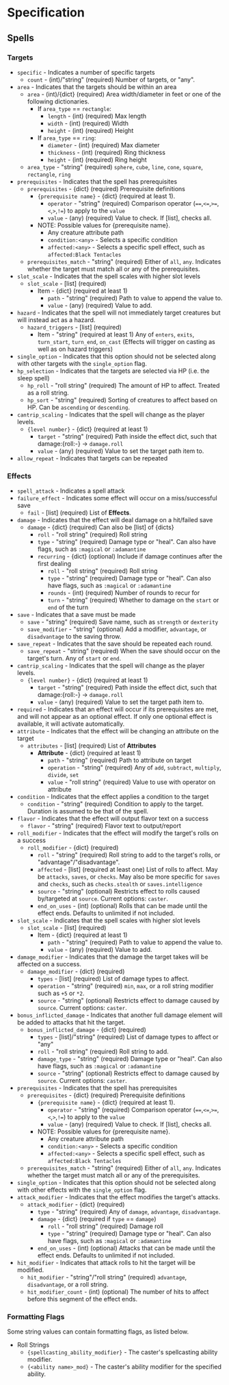 # Specification

## Spells
### Targets

- `specific` - Indicates a number of specific targets
  - `count` - (int)/"string" (required) Number of targets, or "any".
- `area` - Indicates that the targets should be within an area
  - `area` - (int)/{dict} (required) Area width/diameter in feet or one of the following dictionaries.
    - If `area_type` == `rectangle`:
      - `length` - (int) (required) Max length
      - `width` - (int) (required) Width
      - `height` - (int) (required) Height
    - If `area_type` == `ring`:
      - `diameter` - (int) (required) Max diameter
      - `thickness` - (int) (required) Ring thickness
      - `height` - (int) (required) Ring height
  - `area_type` - "string" (required) `sphere`, `cube`, `line`, `cone`, `square`, `rectangle`, `ring`
- `prerequisites` - Indicates that the spell has prerequisites
  - `prerequisites` - {dict} (required) Prerequisite definitions
    - `{prerequisite name}` - {dict} (required at least 1).
      - `operator` - "string" (required) Comparison operator (`==`,`<=`,`>=`,`<`,`>`,`!=`) to apply to the `value`
      - `value` - (any) (required) Value to check. If [list], checks all.
    - NOTE: Possible values for {prerequisite name}.
      - Any creature attribute path
      - `condition:<any>` - Selects a specific condition
      - `affected:<any>` - Selects a specific spell effect, such as `affected:Black Tentacles`
  - `prerequisites_match` - "string" (required) Either of `all`, `any`. Indicates whether the target must match all or any of the prerequisites.
- `slot_scale` - Indicates that the spell scales with higher slot levels
  - `slot_scale` - [list] (required)
    - Item - {dict} (required at least 1)
      - `path` - "string" (required) Path to value to append the value to.
      - `value` - (any) (required) Value to add.
- `hazard` - Indicates that the spell will not immediately target creatures but will instead act as a hazard.
  - `hazard_triggers` - [list] (required)
    - Item - "string" (required at least 1) Any of `enters`, `exits`, `turn_start`, `turn_end`, `on_cast` (Effects will trigger on casting as well as on hazard triggers)
- `single_option` - Indicates that this option should not be selected along with other targets with the `single_option` flag.
- `hp_selection` - Indicates that the targets are selected via HP (i.e. the sleep spell)
  - `hp_roll` - "roll string" (required) The amount of HP to affect. Treated as a roll string.
  - `hp_sort` - "string" (required) Sorting of creatures to affect based on HP. Can be `ascending` or `descending`.
- `cantrip_scaling` - Indicates that the spell will change as the player levels.
  - `{level number}` - {dict} (required at least 1)
    - `target` - "string" (required) Path inside the effect dict, such that damage:{roll:-} -> `damage.roll`
    - `value` - (any) (required) Value to set the target path item to.
- `allow_repeat` - Indicates that targets can be repeated

### Effects
- `spell_attack` - Indicates a spell attack
- `failure_effect` - Indicates some effect will occur on a miss/successful save
  - `fail` - [list] (required) List of **Effects**.
- `damage` - Indicates that the effect will deal damage on a hit/failed save
  - `damage` - {dict} (required) Can also be [list] of {dicts}
    - `roll` - "roll string" (required) Roll string
    - `type` - "string" (required) Damage type or "heal". Can also have flags, such as `:magical` or `:adamantine`
    - `recurring` - {dict} (optional) Include if damage continues after the first dealing
      - `roll` - "roll string" (required) Roll string
      - `type` - "string" (required) Damage type or "heal". Can also have flags, such as `:magical` or `:adamantine`
      - `rounds` - (int) (required) Number of rounds to recur for
      - `turn` - "string" (required) Whether to damage on the `start` or `end` of the turn
- `save` - Indicates that a save must be made
  - `save` - "string" (required) Save name, such as `strength` or `dexterity`
  - `save_modifier` - "string" (optional) Add a modifier, `advantage`, or `disadvantage` to the saving throw.
- `save_repeat` - Indicates that the save should be repeated each round.
  - `save_repeat` - "string" (required) When the save should occur on the target's turn. Any of `start` or `end`.
- `cantrip_scaling` - Indicates that the spell will change as the player levels.
  - `{level number}` - {dict} (required at least 1)
    - `target` - "string" (required) Path inside the effect dict, such that damage:{roll:-} -> `damage.roll`
    - `value` - (any) (required) Value to set the target path item to.
- `required` - Indicates that an effect will occur if its prerequisites are met, and will not appear as an optional effect. If only one optional effect is available, it will activate automatically.
- `attribute` - Indicates that the effect will be changing an attribute on the target
  - `attributes` - [list] (required) List of **Attributes**
    - **Attribute** - {dict} (required at least 1)
      - `path` - "string" (required) Path to attribute on target
      - `operation` - "string" (required) Any of `add`, `subtract`, `multiply`, `divide`, `set`
      - `value` - "roll string" (required) Value to use with operator on attribute
- `condition` - Indicates that the effect applies a condition to the target
  - `condition` - "string" (required) Condition to apply to the target. Duration is assumed to be that of the spell.
- `flavor` - Indicates that the effect will output flavor text on a success
  - `flavor` - "string" (required) Flavor text to output/report
- `roll_modifier` - Indicates that the effect will modify the target's rolls on a success
  - `roll_modifier` - {dict} (required)
    - `roll` - "string" (required) Roll string to add to the target's rolls, or "advantage"/"disadvantage".
    - `affected` - [list] (required at least one) List of rolls to affect. May be `attacks`, `saves`, or `checks`. May also be more specific for `saves` and `checks`, such as `checks.stealth` or `saves.intelligence`
    - `source` - "string" (optional) Restricts effect to rolls caused by/targeted at `source`. Current options: `caster`.
    - `end_on_uses` - (int) (optional) Rolls that can be made until the effect ends. Defaults to unlimited if not included.
- `slot_scale` - Indicates that the spell scales with higher slot levels
  - `slot_scale` - [list] (required)
    - Item - {dict} (required at least 1)
      - `path` - "string" (required) Path to value to append the value to.
      - `value` - (any) (required) Value to add.
- `damage_modifier` - Indicates that the damage the target takes will be affected on a success.
  - `damage_modifier` - {dict} (required)
    - `types` - [list] (required) List of damage types to affect.
    - `operation` - "string" (required) `min`, `max`, or a roll string modifier such as `+5` or `*2`.
    - `source` - "string" (optional) Restricts effect to damage caused by `source`. Current options: `caster`.
- `bonus_inflicted_damage` - Indicates that another full damage element will be added to attacks that hit the target.
  - `bonus_inflicted_damage` - {dict} (required)
    - `types` - [list]/"string" (required) List of damage types to affect or "any"
    - `roll` - "roll string" (required) Roll string to add.
    - `damage_type` - "string" (required) Damage type or "heal". Can also have flags, such as `:magical` or `:adamantine`
    - `source` - "string" (optional) Restricts effect to damage caused by `source`. Current options: `caster`.
- `prerequisites` - Indicates that the spell has prerequisites
  - `prerequisites` - {dict} (required) Prerequisite definitions
    - `{prerequisite name}` - {dict} (required at least 1).
      - `operator` - "string" (required) Comparison operator (`==`,`<=`,`>=`,`<`,`>`,`!=`) to apply to the `value`
      - `value` - (any) (required) Value to check. If [list], checks all.
    - NOTE: Possible values for {prerequisite name}.
      - Any creature attribute path
      - `condition:<any>` - Selects a specific condition
      - `affected:<any>` - Selects a specific spell effect, such as `affected:Black Tentacles`
  - `prerequisites_match` - "string" (required) Either of `all`, `any`. Indicates whether the target must match all or any of the prerequisites.
- `single_option` - Indicates that this option should not be selected along with other effects with the `single_option` flag.
- `attack_modifier` - Indicates that the effect modifies the target's attacks.
  - `attack_modifier` - {dict} (required)
    - `type` - "string" (required) Any of `damage`, `advantage`, `disadvantage`.
    - `damage` - {dict} (required if `type` == `damage`)
      - `roll` - "roll string" (required) Damage roll
      - `type` - "string" (required) Damage type or "heal". Can also have flags, such as `:magical` or `:adamantine`
    - `end_on_uses` - (int) (optional) Attacks that can be made until the effect ends. Defaults to unlimited if not included.
- `hit_modifier` - Indicates that attack rolls to hit the target will be modified.
  - `hit_modifier` - "string"/"roll string" (required) `advantage`, `disadvantage`, or a roll string.
  - `hit_modifier_count` - (int) (optional) The number of hits to affect before this segment of the effect ends.

### Formatting Flags
Some string values can contain formatting flags, as listed below.

- Roll Strings
  - `{spellcasting_ability_modifier}` - The caster's spellcasting ability modifier.
  - `{<ability name>_mod}` - The caster's ability modifier for the specified ability.